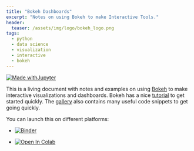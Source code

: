 ```yaml
---
title: "Bokeh Dashboards"
excerpt: "Notes on using Bokeh to make Interactive Tools."
header:
  teaser: /assets/img/logo/bokeh_logo.png
tags:
  - python
  - data science
  - visualization
  - interactive
  - bokeh
---
```


<!-- Enter details at https://mybinder.org/, then copy the badge below -->

[![Made withJupyter](https://img.shields.io/badge/Made%20with-Jupyter-orange?style=for-the-badge&logo=Jupyter)](https://jupyter.org/try)

This is a living document with notes and examples on using [Bokeh](https://bokeh.org/) to make interactive visualizations and dashboards.  Bokeh has a nice [tutorial](https://mybinder.org/v2/gh/bokeh/bokeh-notebooks/HEAD?labpath=index.ipynb) to get started quickly.  The [gallery](https://docs.bokeh.org/en/latest/docs/gallery.html) also contains many useful code snippets to get going quickly.

You can launch this on different platforms:
* [![Binder](https://mybinder.org/badge_logo.svg)](https://mybinder.org/v2/gh/nathan-mahynski/nathan-mahynski.github.io/public?filepath=%2F_notes%2Fbokeh%2Fbokeh_notes.ipynb)

* [![Open In Colab](https://colab.research.google.com/assets/colab-badge.svg)](https://colab.research.google.com/github/nathan-mahynski/nathan-mahynski.github.io/blob/public/_notes/bokeh/bokeh_notes.ipynb) 
